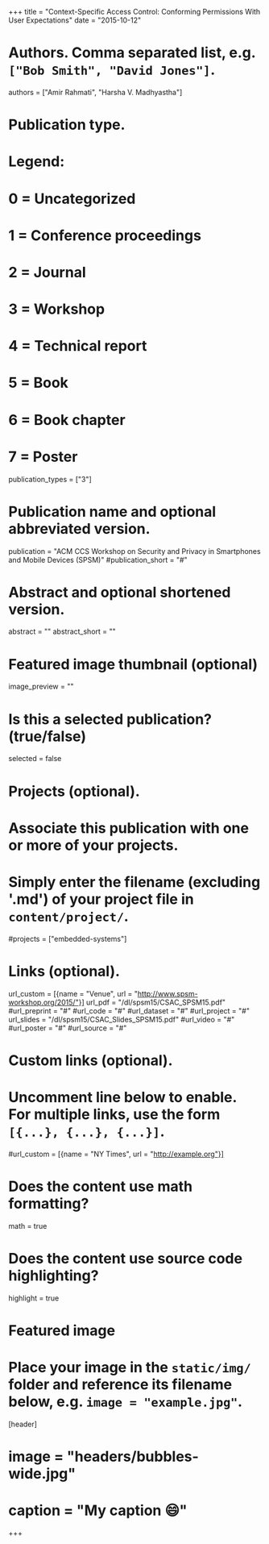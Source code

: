 +++
title = "Context-Specific Access Control: Conforming Permissions With User Expectations"
date = "2015-10-12"

# Authors. Comma separated list, e.g. `["Bob Smith", "David Jones"]`.
authors = ["Amir Rahmati", "Harsha V. Madhyastha"]

# Publication type.
# Legend:
# 0 = Uncategorized
# 1 = Conference proceedings
# 2 = Journal
# 3 = Workshop
# 4 = Technical report
# 5 = Book
# 6 = Book chapter
# 7 = Poster
publication_types = ["3"]

# Publication name and optional abbreviated version.
publication = "ACM CCS Workshop on Security and Privacy in Smartphones and Mobile Devices (SPSM)"
#publication_short = "#"

# Abstract and optional shortened version.
abstract = ""
abstract_short = ""

# Featured image thumbnail (optional)
image_preview = ""

# Is this a selected publication? (true/false)
selected = false

# Projects (optional).
#   Associate this publication with one or more of your projects.
#   Simply enter the filename (excluding '.md') of your project file in `content/project/`.
#projects = ["embedded-systems"]

# Links (optional).
url_custom = [{name = "Venue", url = "http://www.spsm-workshop.org/2015/"}]
url_pdf = "/dl/spsm15/CSAC_SPSM15.pdf"
#url_preprint = "#"
#url_code = "#"
#url_dataset = "#"
#url_project = "#"
url_slides = "/dl/spsm15/CSAC_Slides_SPSM15.pdf"
#url_video = "#"
#url_poster = "#"
#url_source = "#"


# Custom links (optional).
#   Uncomment line below to enable. For multiple links, use the form `[{...}, {...}, {...}]`.
#url_custom = [{name = "NY Times", url = "http://example.org"}]

# Does the content use math formatting?
math = true

# Does the content use source code highlighting?
highlight = true

# Featured image
# Place your image in the `static/img/` folder and reference its filename below, e.g. `image = "example.jpg"`.
[header]
# image = "headers/bubbles-wide.jpg"
# caption = "My caption :smile:"

+++
